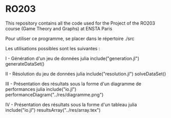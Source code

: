 # RO203
This repository contains all the code used for the Project of the RO203 course (Game Theory and Graphs) at ENSTA Paris 

Pour utiliser ce programme, se placer dans le répertoire ./src

Les utilisations possibles sont les suivantes :

I - Génération d'un jeu de données
julia
include("generation.jl")
generateDataSet()

II - Résolution du jeu de données
julia
include("resolution.jl")
solveDataSet()

III - Présentation des résultats sous la forme d'un diagramme de performances
julia
include("io.jl")
performanceDiagram("../res/diagramme.png")

IV - Présentation des résultats sous la forme d'un tableau
julia
include("io.jl")
resultsArray("../res/array.tex")
